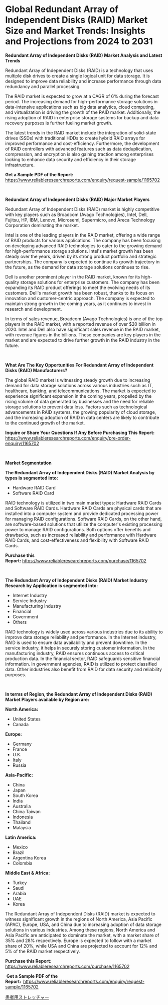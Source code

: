 <p><h1>Global Redundant Array of Independent Disks (RAID) Market Size and Market Trends: Insights and Projections from 2024 to 2031</h1></p><p><strong>Redundant Array of Independent Disks (RAID) Market Analysis and Latest Trends</strong></p>
<p><p>Redundant Array of Independent Disks (RAID) is a technology that uses multiple disk drives to create a single logical unit for data storage. It is designed to improve data reliability and increase performance through data redundancy and parallel processing.</p><p>The RAID market is expected to grow at a CAGR of 6% during the forecast period. The increasing demand for high-performance storage solutions in data-intensive applications such as big data analytics, cloud computing, and virtualization is driving the growth of the RAID market. Additionally, the rising adoption of RAID in enterprise storage systems for backup and data recovery purposes is further fueling market growth.</p><p>The latest trends in the RAID market include the integration of solid-state drives (SSDs) with traditional HDDs to create hybrid RAID arrays for improved performance and cost-efficiency. Furthermore, the development of RAID controllers with advanced features such as data deduplication, compression, and encryption is also gaining traction among enterprises looking to enhance data security and efficiency in their storage infrastructure.</p></p>
<p><strong>Get a Sample PDF of the Report:&nbsp;</strong> <a href="https://www.reliableresearchreports.com/enquiry/request-sample/1165702">https://www.reliableresearchreports.com/enquiry/request-sample/1165702</a></p>
<p>&nbsp;</p>
<p><strong>Redundant Array of Independent Disks (RAID) Major Market Players</strong></p>
<p><p>Redundant Array of Independent Disks (RAID) market is highly competitive with key players such as Broadcom (Avago Technologies), Intel, Dell, Fujitsu, HP, IBM, Lenovo, Microsemi, Supermicro, and Areca Technology Corporation dominating the market. </p><p>Intel is one of the leading players in the RAID market, offering a wide range of RAID products for various applications. The company has been focusing on developing advanced RAID technologies to cater to the growing demand for high-performance storage solutions. Intel's market growth has been steady over the years, driven by its strong product portfolio and strategic partnerships. The company is expected to continue its growth trajectory in the future, as the demand for data storage solutions continues to rise.</p><p>Dell is another prominent player in the RAID market, known for its high-quality storage solutions for enterprise customers. The company has been expanding its RAID product offerings to meet the evolving needs of its customers. Dell's market growth has been robust, thanks to its focus on innovation and customer-centric approach. The company is expected to maintain strong growth in the coming years, as it continues to invest in research and development.</p><p>In terms of sales revenue, Broadcom (Avago Technologies) is one of the top players in the RAID market, with a reported revenue of over $20 billion in 2020. Intel and Dell also have significant sales revenue in the RAID market, with revenue figures in the billions. These companies are key players in the market and are expected to drive further growth in the RAID industry in the future.</p></p>
<p>&nbsp;</p>
<p><strong>What Are The Key Opportunities For Redundant Array of Independent Disks (RAID) Manufacturers?</strong></p>
<p><p>The global RAID market is witnessing steady growth due to increasing demand for data storage solutions across various industries such as IT, healthcare, banking, and telecommunications. The market is expected to experience significant expansion in the coming years, propelled by the rising volume of data generated by businesses and the need for reliable storage solutions to prevent data loss. Factors such as technological advancements in RAID systems, the growing popularity of cloud storage, and the increasing adoption of RAID in data centers are likely to contribute to the continued growth of the market.</p></p>
<p><strong>Inquire or Share Your Questions If Any Before Purchasing This Report:</strong> <a href="https://www.reliableresearchreports.com/enquiry/pre-order-enquiry/1165702">https://www.reliableresearchreports.com/enquiry/pre-order-enquiry/1165702</a></p>
<p>&nbsp;</p>
<p><strong>Market Segmentation</strong></p>
<p><strong>The Redundant Array of Independent Disks (RAID) Market Analysis by types is segmented into:</strong></p>
<p><ul><li>Hardware RAID Card</li><li>Software RAID Card</li></ul></p>
<p><p>RAID technology is utilized in two main market types: Hardware RAID Cards and Software RAID Cards. Hardware RAID Cards are physical cards that are installed into a computer system and provide dedicated processing power for managing RAID configurations. Software RAID Cards, on the other hand, are software-based solutions that utilize the computer's existing processing power to manage RAID configurations. Both options offer benefits and drawbacks, such as increased reliability and performance with Hardware RAID Cards, and cost-effectiveness and flexibility with Software RAID Cards.</p></p>
<p><strong>Purchase this Report:&nbsp;</strong><a href="https://www.reliableresearchreports.com/purchase/1165702">https://www.reliableresearchreports.com/purchase/1165702</a></p>
<p>&nbsp;</p>
<p><strong>The Redundant Array of Independent Disks (RAID) Market Industry Research by Application is segmented into:</strong></p>
<p><ul><li>Internet Industry</li><li>Service Industry</li><li>Manufacturing Industry</li><li>Financial</li><li>Government</li><li>Others</li></ul></p>
<p><p>RAID technology is widely used across various industries due to its ability to improve data storage reliability and performance. In the Internet industry, RAID is used to ensure data availability and prevent downtime. In the service industry, it helps in securely storing customer information. In the manufacturing industry, RAID ensures continuous access to critical production data. In the financial sector, RAID safeguards sensitive financial information. In government agencies, RAID is utilized to protect classified data. Other industries also benefit from RAID for data security and reliability purposes.</p></p>
<p>&nbsp;</p>
<p><strong>In terms of Region, the Redundant Array of Independent Disks (RAID) Market Players available by Region are:</strong></p>
<p>
    <p> <strong> North America: </strong>
        <ul>
            <li>United States</li>
            <li>Canada</li>
        </ul>
        </p> 
    <p> <strong> Europe: </strong>
        <ul>
            <li>Germany</li>
            <li>France</li>
            <li>U.K.</li>
            <li>Italy</li>
            <li>Russia</li>
        </ul>
        </p> 
    <p> <strong> Asia-Pacific: </strong>
        <ul>
            <li>China</li>
            <li>Japan</li>
            <li>South Korea</li>
            <li>India</li>
            <li>Australia</li>
            <li>China Taiwan</li>
            <li>Indonesia</li>
            <li>Thailand</li>
            <li>Malaysia</li>
        </ul>
        </p> 
    <p> <strong> Latin America: </strong>
        <ul>
            <li>Mexico</li>
            <li>Brazil</li>
            <li>Argentina Korea</li>
            <li>Colombia</li>
        </ul>
        </p> 
    <p> <strong> Middle East & Africa: </strong>
        <ul>
            <li>Turkey</li>
            <li>Saudi</li>
            <li>Arabia</li>
            <li>UAE</li>
            <li>Korea</li>
        </ul>
    </p>
    </p>
<p><p>The Redundant Array of Independent Disks (RAID) market is expected to witness significant growth in the regions of North America, Asia Pacific (APAC), Europe, USA, and China due to increasing adoption of data storage solutions in various industries. Among these regions, North America and Asia Pacific are anticipated to dominate the market, with a market share of 35% and 28% respectively. Europe is expected to follow with a market share of 20%, while USA and China are projected to account for 12% and 5% of the RAID market respectively.</p></p>
<p><strong>Purchase this Report: </strong><a href="https://www.reliableresearchreports.com/purchase/1165702">https://www.reliableresearchreports.com/purchase/1165702</a></p>
<p>&nbsp;<strong>Get a Sample PDF of the Report:&nbsp;&nbsp;</strong><a href="https://www.reliableresearchreports.com/enquiry/request-sample/1165702">https://www.reliableresearchreports.com/enquiry/request-sample/1165702</a></p>
<p><strong></strong></p>
<p><p><a href="https://github.com/lily-u-genius/Market-Research-Report-List-1/blob/main/416284313090.md">患者用ストレッチャー</a></p></p>